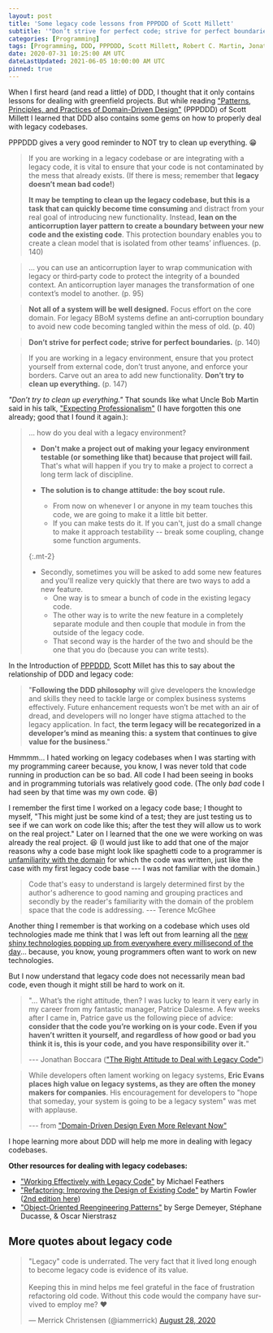 ```yaml
---
layout: post
title: 'Some legacy code lessons from PPPDDD of Scott Millett'
subtitle: '"Don’t strive for perfect code; strive for perfect boundaries."'
categories: [Programming]
tags: [Programming, DDD, PPPDDD, Scott Millett, Robert C. Martin, Jonathan Boccara, Eric Evans]
date: 2020-07-31 10:25:00 AM UTC
dateLastUpdated: 2021-06-05 10:00:00 AM UTC
pinned: true
---
```


<!-- July 29, 2020 Philippine Time -->
<!-- finished July 31, 2020 06:24 PM Philippine Time -->
<!-- Updated June 5, 2021 6:00 PM Philippine Time -->

When I first heard (and read a little) of DDD, I thought that it only contains lessons for dealing with greenfield projects. But while reading ["Patterns, Principles, and Practices of Domain-Driven Design"](https://www.bookdepository.com/Patterns-Principles-Practices-Domain-Driven-Design-Scott-Millett/9781118714706?a_aid=jflaga) (PPPDDD) of Scott Millett I learned that DDD also contains some gems on how to properly deal with legacy codebases. 

PPPDDD gives a very good reminder to NOT try to clean up everything. :grin:


> If you are working in a legacy codebase or are integrating with a legacy code, it is vital to ensure that your code is not contaminated by the mess that already exists. (If there is mess; remember that **legacy doesn’t mean bad code!**) 
> 
> **It may be tempting to clean up the legacy codebase, but this is a task that can quickly become time consuming** and distract from your real goal of introducing new functionality. Instead, **lean on the anticorruption layer pattern to create a boundary between your new code and the existing code**. This protection boundary enables you to create a clean model that is isolated from other teams’ influences. (p. 140)


<!--more-->

> ... you can use an anticorruption layer to wrap communication with legacy or
third‐party code to protect the integrity of a bounded context. An anticorruption layer manages the transformation of one context’s model to another.  (p. 95)

> **Not all of a system will be well designed.** Focus effort on the core domain. For legacy BBoM systems define an anti‐corruption boundary to avoid new code becoming tangled within the mess of old. (p. 40)


> **Don’t strive for perfect code; strive for perfect boundaries.** (p. 140)

> If you are working in a legacy environment, ensure that you protect yourself from external code, don’t trust anyone, and enforce your borders. Carve out an area to add new functionality. **Don’t try to clean up everything.** (p. 147)

_"Don’t try to clean up everything."_ That sounds like what Uncle Bob Martin said in his talk, ["Expecting Professionalism"](/2017/05/13/expecting-professionalism-by-uncle-bob-martin/) (I have forgotten this one already; good that I found it again.):

<blockquote markdown="1">

... how do you deal with a legacy environment?

- **Don't make a project out of making your legacy environment testable (or something like that) because that project will fail.** That's what will happen if you try to make a project to correct a long term lack of discipline.

- **The solution is to change attitude: the boy scout rule.**
	- From now on whenever I or anyone in my team touches this code, we are going to make it a little bit better.
	- If you can make tests do it. If you can't, just do a small change to make it approach testability -- break some coupling, change some function arguments.

{:.mt-2}
- Secondly, sometimes you will be asked to add some new features and you'll realize very quickly that there are two ways to add a new feature.
	- One way is to smear a bunch of code in the existing legacy code.
	- The other way is to write the new feature in a completely separate module and then couple that module in from the outside of the legacy code.
	- That second way is the harder of the two and should be the one that you do (because you can write tests).

</blockquote>


In the Introduction of [PPPDDD](https://www.bookdepository.com/Patterns-Principles-Practices-Domain-Driven-Design-Scott-Millett/9781118714706?a_aid=jflaga), Scott Millet has this to say about the relationship of DDD and legacy code:

> "**Following the DDD philosophy** will give developers the knowledge and skills they need to tackle large or complex business systems effectively. Future enhancement requests won’t be met with an air of dread, and developers will no longer have stigma attached to the legacy application. In fact, **the term legacy will be recategorized in a developer’s mind as meaning this: a system that continues to give value for the business**."

Hmmmm... I hated working on legacy codebases when I was starting with my programming career because, you know, I was never told that code running in production can be so bad. All code I had been seeing in books and in programming tutorials was relatively good code. (The only _bad_ code I had seen by that time was my own code. :laughing:)

I remember the first time I worked on a legacy code base; I thought to myself, "This might just be some kind of a test; they are just testing us to see if we can work on code like this; after the test they will allow us to work on the real project." Later on I learned that the one we were working on was already the real project. :laughing: (I would just like to add that one of the major reasons why a code base might look like spaghetti code to a programmer is [unfamiliarity with the domain](https://terencemcghee.com/Articles/Tech/2016/06/26/262AFE44011BA22125FC0376AF532D01.html#easytounderstand) for which the code was written, just like the case with my first legacy code base --- I was not familiar with the domain.)

<!-- "Tradecraft 101" - Terence McGhee -  https://terencemcghee.com/Articles/Tech/2016/06/26/262AFE44011BA22125FC0376AF532D01.html#easytounderstand -->

> Code that's easy to understand is largely determined first by the author's adherence to good naming and grouping practices and secondly by
the reader's familiarity with the domain of the problem space that the code is addressing. --- Terence McGhee

Another thing I remember is that working on a codebase which uses old technologies made me think that I was left out from learning all the [new shiny technologies popping up from everywhere every millisecond of the day](/2018/05/21/software-development-has-not-changed-in-40-years/)... because, you know, young programmers often want to work on new technologies.

But I now understand that legacy code does not necessarily mean bad code, even though it might still be hard to work on it.

> "... What’s the right attitude, then? I was lucky to learn it very early in my career from my fantastic manager, Patrice Dalesme. A few weeks after I came in, Patrice gave us the following piece of advice: **consider that the code you’re working on is your code. Even if you haven’t written it yourself, and regardless of how good or bad you think it is, this is your code, and you have responsibility over it.**"
> 
> --- Jonathan Boccara (["The Right Attitude to Deal with Legacy Code"](https://simpleprogrammer.com/2017/03/01/deal-with-legacy-code/))

> While developers often lament working on legacy systems, **Eric Evans places high value on legacy systems, as they are often the money makers for companies**. His encouragement for developers to "hope that someday, your system is going to be a legacy system" was met with applause.
> 
> --- from ["Domain-Driven Design Even More Relevant Now"](https://www.infoq.com/news/2017/09/evans-ddd-relevant)

I hope learning more about DDD will help me more in dealing with legacy codebases.


<div class="message" markdown="1">

**Other resources for dealing with legacy codebases:**

- ["Working Effectively with Legacy Code"](https://www.bookdepository.com/Working-Effectively-with-Legacy-Code-Michael-Feathers/9780131177055?a_aid=jflaga) by Michael Feathers
- ["Refactoring: Improving the Design of Existing Code"](https://www.bookdepository.com/Refactoring-Martin-Fowler/9780201485677?a_aid=jflaga) by Martin Fowler ([2nd edition here](https://www.bookdepository.com/Refactoring-Martin-Fowler/9780134757599?a_aid=jflaga))
- ["Object-Oriented Reengineering Patterns"](http://scg.unibe.ch/download/oorp/) by Serge Demeyer, Stéphane Ducasse, & Oscar Nierstrasz

</div>


## More quotes about legacy code

<blockquote class="twitter-tweet"><p lang="en" dir="ltr">&quot;Legacy&quot; code is underrated. The very fact that it lived long enough to become legacy code is evidence of its value. <br><br>Keeping this in mind helps me feel grateful in the face of frustration refactoring old code. Without this code would the company have survived to employ me? ❤️</p>&mdash; Merrick Christensen (@iammerrick) <a href="https://twitter.com/iammerrick/status/1299141939166457856?ref_src=twsrc%5Etfw">August 28, 2020</a></blockquote> <script async src="https://platform.twitter.com/widgets.js" charset="utf-8"></script>